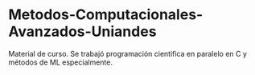 # Metodos-Computacionales-Avanzados-Uniandes 
Material de curso. Se trabajó programación cientifica en paralelo en C y métodos de ML especialmente. 

